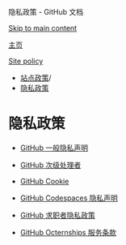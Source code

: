 隐私政策 - GitHub 文档

[Skip to main content](#main-content)

[主页](/zh)

[Site policy](/zh/site-policy)

* [站点政策](/zh/site-policy)/
* [隐私政策](/zh/site-policy/privacy-policies)

隐私政策
==========

* [GitHub 一般隐私声明](/zh/site-policy/privacy-policies/github-general-privacy-statement)

* [GitHub 次级处理者](/zh/site-policy/privacy-policies/github-subprocessors)

* [GitHub Cookie](/zh/site-policy/privacy-policies/github-cookies)

* [GitHub Codespaces 隐私声明](/zh/site-policy/privacy-policies/github-codespaces-privacy-statement)

* [GitHub 求职者隐私政策](/zh/site-policy/privacy-policies/github-candidate-privacy-policy)

* [GitHub Octernships 服务条款](/zh/site-policy/privacy-policies/github-octernships-terms-of-service)

